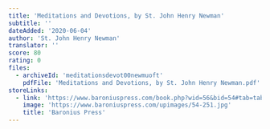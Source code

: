 ```yaml
---
title: 'Meditations and Devotions, by St. John Henry Newman'
subtitle: ''
dateAdded: '2020-06-04'
author: 'St. John Henry Newman'
translator: ''
score: 80
rating: 0
files:
  - archiveId: 'meditationsdevot00newmuoft'
    pdfFile: 'Meditations and Devotions, by St. John Henry Newman.pdf'
storeLinks:
  - link: 'https://www.baroniuspress.com/book.php?wid=56&bid=54#tab=tab-1'
    image: 'https://www.baroniuspress.com/upimages/54-251.jpg'
    title: 'Baronius Press'
---
```



